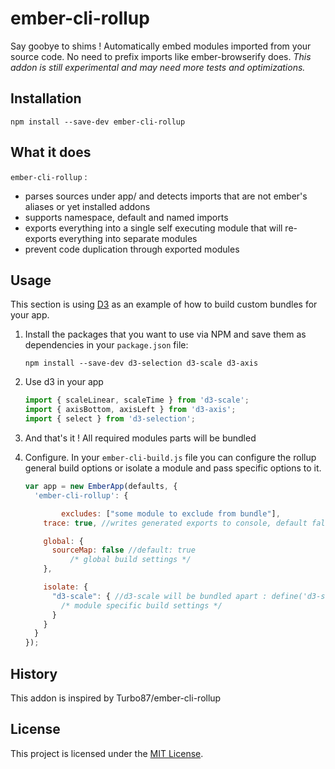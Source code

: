 
ember-cli-rollup
==============================================================================

Say goobye to shims !
Automatically embed modules imported from your source code. No need to prefix imports like ember-browserify does.
*This addon is still experimental and may need more tests and optimizations.*

Installation
------------------------------------------------------------------------------

```
npm install --save-dev ember-cli-rollup
```

What it does
------------------------------------------------------------------------------

`ember-cli-rollup` :
- parses sources under app/ and detects imports that are not ember's aliases or yet installed addons
- supports namespace, default and named imports
- exports everything into a single self executing module that will re-exports everything into separate modules
- prevent code duplication through exported modules

Usage
------------------------------------------------------------------------------

This section is using [D3](https://github.com/d3/d3) as an example of how
to build custom bundles for your app.

1.  Install the packages that you want to use via NPM and save them as
    dependencies in your `package.json` file:

    ```
    npm install --save-dev d3-selection d3-scale d3-axis
    ```

2.  Use d3 in your app

    ```js
    import { scaleLinear, scaleTime } from 'd3-scale';
    import { axisBottom, axisLeft } from 'd3-axis';
    import { select } from 'd3-selection';
    ```

3.  And that's it ! All required modules parts will be bundled

4.  Configure. In your `ember-cli-build.js` file you can configure the rollup general build options or isolate a module and pass specific options to it.

    ```js
    var app = new EmberApp(defaults, {
      'ember-cli-rollup': {

		    excludes: ["some module to exclude from bundle"],
        trace: true, //writes generated exports to console, default false

        global: {
          sourceMap: false //default: true
		      /* global build settings */
        },

        isolate: {
          "d3-scale": { //d3-scale will be bundled apart : define('d3-scale', ...) { ... }
            /* module specific build settings */
          }
        }
      }
    });
    ```

History
------------------------------------------------------------------------------

This addon is inspired by Turbo87/ember-cli-rollup

License
------------------------------------------------------------------------------
This project is licensed under the [MIT License](LICENSE.md).
